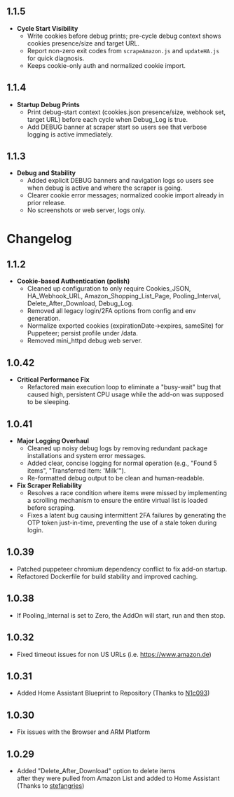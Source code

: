 ## 1.1.5

- **Cycle Start Visibility**
  - Write cookies before debug prints; pre-cycle debug context shows cookies presence/size and target URL.
  - Report non-zero exit codes from `scrapeAmazon.js` and `updateHA.js` for quick diagnosis.
  - Keeps cookie-only auth and normalized cookie import.
## 1.1.4

- **Startup Debug Prints**
  - Print debug-start context (cookies.json presence/size, webhook set, target URL) before each cycle when Debug_Log is true.
  - Add DEBUG banner at scraper start so users see that verbose logging is active immediately.
## 1.1.3

- **Debug and Stability**
  - Added explicit DEBUG banners and navigation logs so users see when debug is active and where the scraper is going.
  - Clearer cookie error messages; normalized cookie import already in prior release.
  - No screenshots or web server, logs only.
# Changelog

## 1.1.2

- **Cookie-based Authentication (polish)**
  - Cleaned up configuration to only require Cookies_JSON, HA_Webhook_URL, Amazon_Shopping_List_Page, Pooling_Interval, Delete_After_Download, Debug_Log.
  - Removed all legacy login/2FA options from config and env generation.
  - Normalize exported cookies (expirationDate→expires, sameSite) for Puppeteer; persist profile under /data.
  - Removed mini_httpd debug web server.

## 1.0.42

- **Critical Performance Fix**
  - Refactored main execution loop to eliminate a "busy-wait" bug that caused high, persistent CPU usage while the add-on was supposed to be sleeping.

## 1.0.41

- **Major Logging Overhaul**
  - Cleaned up noisy debug logs by removing redundant package installations and system error messages.
  - Added clear, concise logging for normal operation (e.g., "Found 5 items", "Transferred item: 'Milk'").
  - Re-formatted debug output to be clean and human-readable.
- **Fix Scraper Reliability**
  - Resolves a race condition where items were missed by implementing a scrolling mechanism to ensure the entire virtual list is loaded before scraping.
  - Fixes a latent bug causing intermittent 2FA failures by generating the OTP token just-in-time, preventing the use of a stale token during login.

## 1.0.39

- Patched puppeteer chromium dependency conflict to fix add-on startup.
- Refactored Dockerfile for build stability and improved caching.

## 1.0.38

- If Pooling_Internal is set to Zero, the AddOn will start, run and then stop.

## 1.0.32

- Fixed timeout issues for non US URLs (i.e. https://www.amazon.de)

## 1.0.31

- Added Home Assistant Blueprint to Repository (Thanks to [N1c093](https://github.com/N1c093))

## 1.0.30

- Fix issues with the Browser and ARM Platform

## 1.0.29

- Added "Delete_After_Download" option to delete items<br>after they were pulled from Amazon List and added to Home Assistant<br>  (Thanks to [stefangries](https://github.com/stefangries))
 
